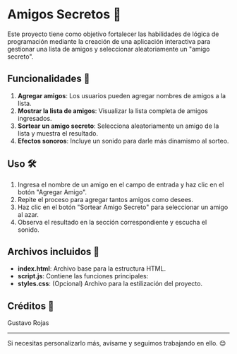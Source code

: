 # Amigos Secretos 🎉

Este proyecto tiene como objetivo fortalecer las habilidades de lógica de programación mediante la creación de una aplicación interactiva para gestionar una lista de amigos y seleccionar aleatoriamente un "amigo secreto".

## Funcionalidades 🚀

1. **Agregar amigos**: Los usuarios pueden agregar nombres de amigos a la lista.
2. **Mostrar la lista de amigos**: Visualizar la lista completa de amigos ingresados.
3. **Sortear un amigo secreto**: Selecciona aleatoriamente un amigo de la lista y muestra el resultado.
4. **Efectos sonoros**: Incluye un sonido para darle más dinamismo al sorteo.

## Uso 🛠️

1. Ingresa el nombre de un amigo en el campo de entrada y haz clic en el botón "Agregar Amigo".
2. Repite el proceso para agregar tantos amigos como desees.
3. Haz clic en el botón "Sortear Amigo Secreto" para seleccionar un amigo al azar.
4. Observa el resultado en la sección correspondiente y escucha el sonido.

## Archivos incluidos 📂

- **index.html**: Archivo base para la estructura HTML.
- **script.js**: Contiene las funciones principales:
- **styles.css**: (Opcional) Archivo para la estilización del proyecto.


## Créditos 🙌

Gustavo Rojas

---

Si necesitas personalizarlo más, avísame y seguimos trabajando en ello. 😊
